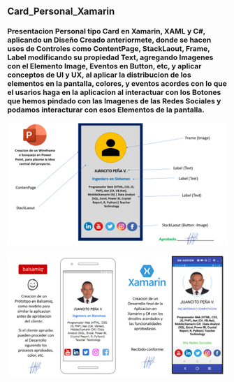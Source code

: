 ## Card_Personal_Xamarin

### Presentacion Personal tipo Card en Xamarin, XAML y C#, aplicando un Diseño Creado anteriormete, donde se hacen usos de Controles como ContentPage, StackLaout, Frame, Label modificando su propiedad Text, agregando Imagenes con el Elemento Image, Eventos en Button, etc, y aplicar conceptos de UI y UX, al aplicar la distribucion de los elementos en la pantalla, colores, y eventos acordes con lo que el usarios haga en la aplicacion al interactuar con los Botones que hemos pindado con las Imagenes de las Redes Sociales y podamos interacturar con esos Elementos de la pantalla.

![](bosquejo.png)


![](prototipo_y_app.png)



